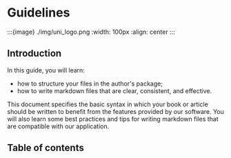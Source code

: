 # Guidelines

:::{image} ./img/uni_logo.png
:width: 100px
:align: center
:::

## Introduction

In this guide, you will learn:
* how to structure your files in the author's package;
* how to write markdown files that are clear, consistent, and effective.

This document specifies the basic syntax in which your book or article should be written to benefit from the features provided by our software.
You will also learn some best practices and tips for writing markdown files that are compatible with our application.

## Table of contents

```{tableofcontents}
```
